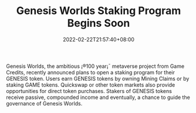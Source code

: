 ﻿---
title: "Genesis Worlds Staking Program Begins Soon"
date: 2022-02-22T21:57:40+08:00
lastmod: 2022-02-22T16:45:40+08:00
draft: false
authors: ["Kit"]
description: "Genesis Worlds, the ambitious ¡®100 year¡¯ metaverse project from Game Credits, recently announced plans to open a staking program for their GENESIS token. Users earn GENESIS tokens by owning Mining Claims or by staking GAME tokens. Quickswap or other token markets also provide opportunities for direct token purchases. Stakers of GENESIS tokens receive passive, compounded income and eventually, a chance to guide the governance of Genesis Worlds."
featuredImage: "genesis-worlds-staking-program-begins-soon.jpg"
tags: ["Virtual World","Play to Earn"]
categories: ["news"]
news: ["Virtual World"]
weight: 
lightgallery: true
pinned: false
recommend: false
recommend1: false
---

Genesis Worlds, the ambitious ¡®100 year¡¯ metaverse project from Game Credits, recently announced plans to open a staking program for their GENESIS token. Users earn GENESIS tokens by owning Mining Claims or by staking GAME tokens. Quickswap or other token markets also provide opportunities for direct token purchases. Stakers of GENESIS tokens receive passive, compounded income and eventually, a chance to guide the governance of Genesis Worlds.

<!--more-->

